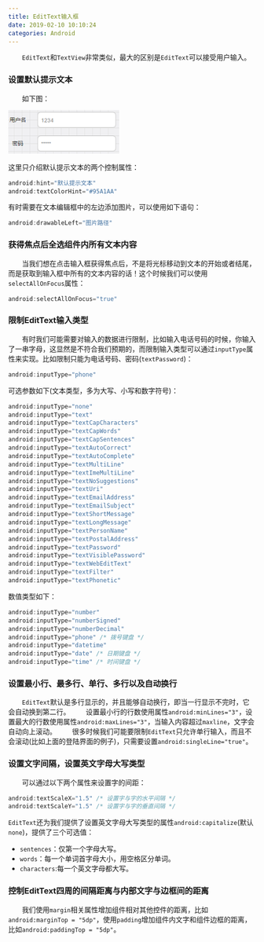 ```yaml
---
title: EditText输入框
date: 2019-02-10 10:10:24
categories: Android
---
```

&emsp;&emsp;`EditText`和`TextView`非常类似，最大的区别是`EditText`可以接受用户输入。

### 设置默认提示文本

&emsp;&emsp;如下图：

<img src="./EditText输入框/1.png">

这里只介绍默认提示文本的两个控制属性：

``` java
android:hint="默认提示文本"
android:textColorHint="#95A1AA"
```

有时需要在文本编辑框中的左边添加图片，可以使用如下语句：

``` java
android:drawableLeft="图片路径"
```

### 获得焦点后全选组件内所有文本内容

&emsp;&emsp;当我们想在点击输入框获得焦点后，不是将光标移动到文本的开始或者结尾，而是获取到输入框中所有的文本内容的话！这个时候我们可以使用`selectAllOnFocus`属性：

``` java
android:selectAllOnFocus="true"
```

### 限制EditText输入类型

&emsp;&emsp;有时我们可能需要对输入的数据进行限制，比如输入电话号码的时候，你输入了一串字母，这显然是不符合我们预期的，而限制输入类型可以通过`inputType`属性来实现。比如限制只能为电话号码、密码(`textPassword`)：

``` java
android:inputType="phone"
```

可选参数如下(文本类型，多为大写、小写和数字符号)：

``` java
android:inputType="none"
android:inputType="text"
android:inputType="textCapCharacters"
android:inputType="textCapWords"
android:inputType="textCapSentences"
android:inputType="textAutoCorrect"
android:inputType="textAutoComplete"
android:inputType="textMultiLine"
android:inputType="textImeMultiLine"
android:inputType="textNoSuggestions"
android:inputType="textUri"
android:inputType="textEmailAddress"
android:inputType="textEmailSubject"
android:inputType="textShortMessage"
android:inputType="textLongMessage"
android:inputType="textPersonName"
android:inputType="textPostalAddress"
android:inputType="textPassword"
android:inputType="textVisiblePassword"
android:inputType="textWebEditText"
android:inputType="textFilter"
android:inputType="textPhonetic"
```

数值类型如下：

``` java
android:inputType="number"
android:inputType="numberSigned"
android:inputType="numberDecimal"
android:inputType="phone" /* 拨号键盘 */
android:inputType="datetime"
android:inputType="date" /* 日期键盘 */
android:inputType="time" /* 时间键盘 */
```

### 设置最小行、最多行、单行、多行以及自动换行

&emsp;&emsp;`EditText`默认是多行显示的，并且能够自动换行，即当一行显示不完时，它会自动换到第二行。
&emsp;&emsp;设置最小行的行数使用属性`android:minLines="3"`，设置最大的行数使用属性`android:maxLines="3"`，当输入内容超过`maxline`，文字会自动向上滚动。
&emsp;&emsp;很多时候我们可能要限制`EditText`只允许单行输入，而且不会滚动(比如上面的登陆界面的例子)，只需要设置`android:singleLine="true"`。

### 设置文字间隔，设置英文字母大写类型

&emsp;&emsp;可以通过以下两个属性来设置字的间距：

``` java
android:textScaleX="1.5" /* 设置字与字的水平间隔 */
android:textScaleY="1.5" /* 设置字与字的垂直间隔 */
```

`EditText`还为我们提供了设置英文字母大写类型的属性`android:capitalize`(默认`none`)，提供了三个可选值：

- `sentences`：仅第一个字母大写。
- `words`：每一个单词首字母大小，用空格区分单词。
- `characters`:每一个英文字母都大写。

### 控制EditText四周的间隔距离与内部文字与边框间的距离

&emsp;&emsp;我们使用`margin`相关属性增加组件相对其他控件的距离，比如`android:marginTop = "5dp"`，使用`padding`增加组件内文字和组件边框的距离，比如`android:paddingTop = "5dp"`。